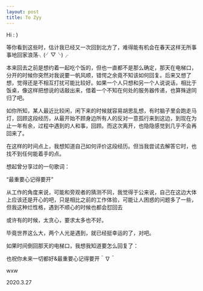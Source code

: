 ```yaml
---
layout: post
title: To Zyy
---
```


Hi : )

等你看到这些时，估计我已经又一次回到北方了，难得能有机会在春天这样无所事事地回家浪荡╮(╯▽╰)╭

本来回去之前是想约着一起吃个饭的，但也一直都不是那么确定，那天在电梯口，分开的时候你突然对我说要一帆风顺，错愕之余竟不知该如何回复。后来又想了想，觉得还是不相互打扰可能比较好。如果一个人只想和另一个人说说话，相比于饭桌，像这样把想说的话敲出来，借着一个不知在何处的服务器传递，也算殊途同归了吧。

如你所知，某人最近比较闲，闲下来的时候就容易胡思乱想，有时脑子里会跑走马灯，回顾这段经历，从最开始不顾身边所有人的反对一意孤行来到这边，到现在为止一年有余，过程中遇到的人和事，回顾。而这次离开，也隐隐感觉到几乎不会再回来了。

在这样的时间点上，我想知道自己如何评价这段经历。但当我尝试去解答它时，也找不到任何能着手的点。

想起曾分享过的一句歌词：

“最重要心记得要开”

从工作的角度来说，可能和旁观者的猜测不同，我觉得于公来说，自己在这边大体上应该还是开心的吧，只是相比之前的工作体验，可能让人困惑的问题多了一些，但我这种烂性格，遇到不顺心的时候也都会怼回去
















或许有的时候，太贪心，要求太多也不好。

毕竟世界这么大，两个人光是遇到，就已经挺幸运的了，对吧。

如果时间倒回那天的电梯口，我想我知道要怎么回复了：

也祝你未来一切都好&最重要心记得要开＾∇＾

wxw

2020.3.27
